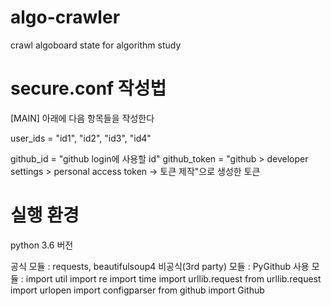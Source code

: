 # algo-crawler
crawl algoboard state for algorithm study


# secure.conf 작성법  

[MAIN] 아래에 다음 항목들을 작성한다

user_ids = "id1", "id2", "id3", "id4"

github_id = "github login에 사용할 id"
github_token = "github > developer settings > personal access token -> 토큰 제작"으로 생성한 토큰


# 실행 환경

python 3.6 버전

공식 모듈 : requests, beautifulsoup4
비공식(3rd party) 모듈 : PyGithub
사용 모듈 :
	import util
	import re
	import time
	import urllib.request
	from urllib.request import urlopen
	import configparser
	from github import Github
	
